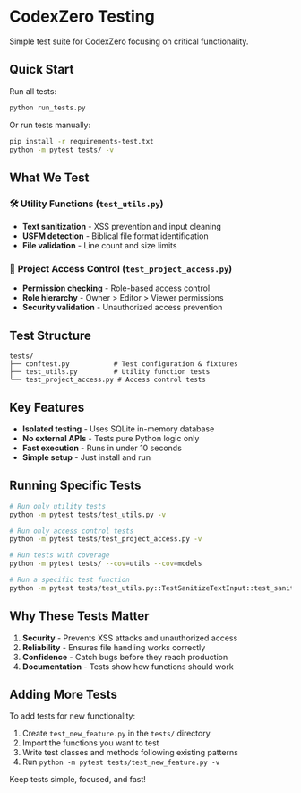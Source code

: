 # CodexZero Testing

Simple test suite for CodexZero focusing on critical functionality.

## Quick Start

Run all tests:
```bash
python run_tests.py
```

Or run tests manually:
```bash
pip install -r requirements-test.txt
python -m pytest tests/ -v
```

## What We Test

### 🛠️ **Utility Functions** (`test_utils.py`)
- **Text sanitization** - XSS prevention and input cleaning
- **USFM detection** - Biblical file format identification  
- **File validation** - Line count and size limits

### 🔐 **Project Access Control** (`test_project_access.py`)
- **Permission checking** - Role-based access control
- **Role hierarchy** - Owner > Editor > Viewer permissions
- **Security validation** - Unauthorized access prevention

## Test Structure

```
tests/
├── conftest.py           # Test configuration & fixtures
├── test_utils.py         # Utility function tests
└── test_project_access.py # Access control tests
```

## Key Features

- **Isolated testing** - Uses SQLite in-memory database
- **No external APIs** - Tests pure Python logic only
- **Fast execution** - Runs in under 10 seconds
- **Simple setup** - Just install and run

## Running Specific Tests

```bash
# Run only utility tests
python -m pytest tests/test_utils.py -v

# Run only access control tests  
python -m pytest tests/test_project_access.py -v

# Run tests with coverage
python -m pytest tests/ --cov=utils --cov=models

# Run a specific test function
python -m pytest tests/test_utils.py::TestSanitizeTextInput::test_sanitize_normal_text -v
```

## Why These Tests Matter

1. **Security** - Prevents XSS attacks and unauthorized access
2. **Reliability** - Ensures file handling works correctly
3. **Confidence** - Catch bugs before they reach production
4. **Documentation** - Tests show how functions should work

## Adding More Tests

To add tests for new functionality:

1. Create `test_new_feature.py` in the `tests/` directory
2. Import the functions you want to test
3. Write test classes and methods following existing patterns
4. Run `python -m pytest tests/test_new_feature.py -v`

Keep tests simple, focused, and fast! 
